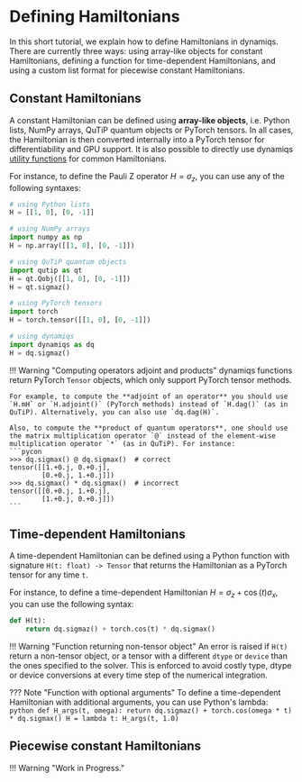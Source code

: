 # Defining Hamiltonians

In this short tutorial, we explain how to define Hamiltonians in dynamiqs. There are currently three ways: using array-like objects for constant Hamiltonians, defining a function for time-dependent Hamiltonians, and using a custom list format for piecewise constant Hamiltonians.

## Constant Hamiltonians

A constant Hamiltonian can be defined using **array-like objects**, i.e. Python lists, NumPy arrays, QuTiP quantum objects or PyTorch tensors. In all cases, the Hamiltonian is then converted internally into a PyTorch tensor for differentiability and GPU support. It is also possible to directly use dynamiqs [utility functions](../python_api/index.md) for common Hamiltonians.

For instance, to define the Pauli Z operator $H = \sigma_z$, you can use any of the following syntaxes:

```python
# using Python lists
H = [[1, 0], [0, -1]]

# using NumPy arrays
import numpy as np
H = np.array([[1, 0], [0, -1]])

# using QuTiP quantum objects
import qutip as qt
H = qt.Qobj([[1, 0], [0, -1]])
H = qt.sigmaz()

# using PyTorch tensors
import torch
H = torch.tensor([[1, 0], [0, -1]])

# using dynamiqs
import dynamiqs as dq
H = dq.sigmaz()
```

!!! Warning "Computing operators adjoint and products"
    dynamiqs functions return PyTorch `Tensor` objects, which only support PyTorch tensor methods.

    For example, to compute the **adjoint of an operator** you should use `H.mH` or `H.adjoint()` (PyTorch methods) instead of `H.dag()` (as in QuTiP). Alternatively, you can also use `dq.dag(H)`.

    Also, to compute the **product of quantum operators**, one should use the matrix multiplication operator `@` instead of the element-wise multiplication operator `*` (as in QuTiP). For instance:
    ```pycon
    >>> dq.sigmax() @ dq.sigmax()  # correct
    tensor([[1.+0.j, 0.+0.j],
            [0.+0.j, 1.+0.j]])
    >>> dq.sigmax() * dq.sigmax()  # incorrect
    tensor([[0.+0.j, 1.+0.j],
            [1.+0.j, 0.+0.j]])
    ```

## Time-dependent Hamiltonians

A time-dependent Hamiltonian can be defined using a Python function with signature `H(t: float) -> Tensor` that returns the Hamiltonian as a PyTorch tensor for any time `t`.

For instance, to define a time-dependent Hamiltonian $H = \sigma_z + \cos(t)\sigma_x$, you can use the following syntax:

```python
def H(t):
    return dq.sigmaz() + torch.cos(t) * dq.sigmax()
```

!!! Warning "Function returning non-tensor object"
    An error is raised if `H(t)` return a non-tensor object, or a tensor with a different `dtype` or `device` than the ones specified to the solver. This is enforced to avoid costly type, dtype or device conversions at every time step of the numerical integration.

??? Note "Function with optional arguments"
    To define a time-dependent Hamiltonian with additional arguments, you can use Python's lambda:
    ```python
    def H_args(t, omega):
        return dq.sigmaz() + torch.cos(omega * t) * dq.sigmax()
    H = lambda t: H_args(t, 1.0)
    ```

## Piecewise constant Hamiltonians

!!! Warning "Work in Progress."
